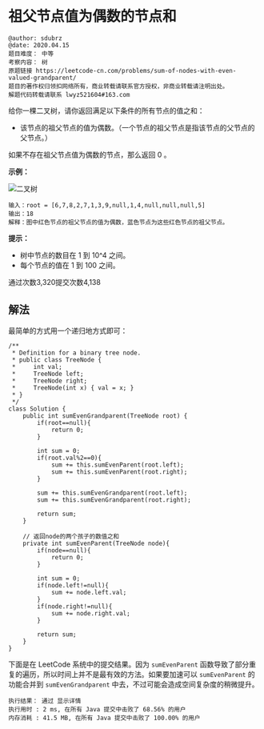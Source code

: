 # 祖父节点值为偶数的节点和

```
@author: sdubrz
@date: 2020.04.15
题目难度： 中等
考察内容： 树
原题链接 https://leetcode-cn.com/problems/sum-of-nodes-with-even-valued-grandparent/
题目的著作权归领扣网络所有，商业转载请联系官方授权，非商业转载请注明出处。
解题代码转载请联系 lwyz521604#163.com
```

给你一棵二叉树，请你返回满足以下条件的所有节点的值之和：

+ 该节点的祖父节点的值为偶数。（一个节点的祖父节点是指该节点的父节点的父节点。）

如果不存在祖父节点值为偶数的节点，那么返回 0 。

**示例：**

![二叉树](/images/1315.png)

```
输入：root = [6,7,8,2,7,1,3,9,null,1,4,null,null,null,5]
输出：18
解释：图中红色节点的祖父节点的值为偶数，蓝色节点为这些红色节点的祖父节点。
```

**提示：**

+ 树中节点的数目在 1 到 10^4 之间。
+ 每个节点的值在 1 到 100 之间。

通过次数3,320提交次数4,138

## 解法

最简单的方式用一个递归地方式即可：

```
/**
 * Definition for a binary tree node.
 * public class TreeNode {
 *     int val;
 *     TreeNode left;
 *     TreeNode right;
 *     TreeNode(int x) { val = x; }
 * }
 */
class Solution {
    public int sumEvenGrandparent(TreeNode root) {
        if(root==null){
            return 0;
        }

        int sum = 0;
        if(root.val%2==0){
            sum += this.sumEvenParent(root.left);
            sum += this.sumEvenParent(root.right);
        }

        sum += this.sumEvenGrandparent(root.left);
        sum += this.sumEvenGrandparent(root.right);

        return sum;
    }

    // 返回node的两个孩子的数值之和
    private int sumEvenParent(TreeNode node){
        if(node==null){
            return 0;
        }

        int sum = 0;
        if(node.left!=null){
            sum += node.left.val;
        }
        if(node.right!=null){
            sum += node.right.val;
        }

        return sum;
    }
}
```

下面是在 LeetCode 系统中的提交结果。因为 ``sumEvenParent`` 函数导致了部分重复的遍历，所以时间上并不是最有效的方法。如果要加速可以 ``sumEvenParent`` 的功能合并到 ``sumEvenGrandparent`` 中去，不过可能会造成空间复杂度的稍微提升。

```
执行结果： 通过 显示详情
执行用时 : 2 ms, 在所有 Java 提交中击败了 68.56% 的用户
内存消耗 : 41.5 MB, 在所有 Java 提交中击败了 100.00% 的用户
```